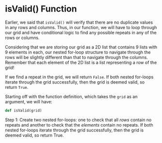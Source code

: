 <!--title={isValid()}-->

<!--badges={Algorithmns:18}-->

<!--concepts{Indexing 2D Lists, For Loops}-->

# isValid() Function


Earlier, we said that `isValid()` will verify that there are no duplicate values in any rows and columns. Thus, in our function, we will have to loop through our grid and have conditional logic to find any possible repeats in any of the rows or columns. 

Considering that we are storing our grid as a 2D list that contains 9 lists with 9 elements in each, our nested for-loop structure to navigate through the rows will be slightly different than that to navigate through the columns. Remember that each element of the 2D list is a list representing a row of the grid!

If we find a repeat in the grid, we will return `False`. If both nested for-loops iterate through the grid successfully, then the grid is deemed valid, so return `True`.

Starting off with the function definition, which takes the `grid` as an argument, we will have:

```python
def isValid(grid)
```

Step 1: Create two nested for-loops: one to check that all *rows* contain no repeats and another to check that the *elements* contain no repeats. If both nested for-loops iterate through the grid successfully, then the grid is deemed valid, so return True.


